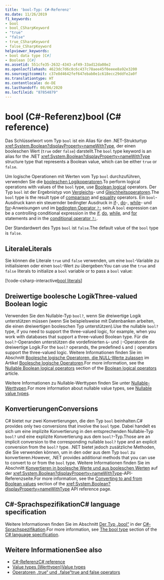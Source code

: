 ```yaml
---
title: 'bool-Typ: C#-Referenz'
ms.date: 11/26/2019
f1_keywords:
- bool
- bool_CSharpKeyword
- "true"
- "false"
- true_CSharpKeyword
- false_CSharpKeyword
helpviewer_keywords:
- bool data type [C#]
- Boolean [C#]
ms.assetid: 551cfe35-2632-4343-af49-33ad12da08e2
ms.openlocfilehash: 4623dc7d6c8c6c437c78aee45f0eeee8a92e3200
ms.sourcegitcommit: c37e8d4642fef647ebab0e1c618ecc29ddfe2a0f
ms.translationtype: HT
ms.contentlocale: de-DE
ms.lasthandoff: 08/06/2020
ms.locfileid: "87854879"
---
```

# <a name="bool-c-reference"></a><span data-ttu-id="b639a-102">bool (C#-Referenz)</span><span class="sxs-lookup"><span data-stu-id="b639a-102">bool (C# reference)</span></span>

<span data-ttu-id="b639a-103">Das Schlüsselwort vom Typ `bool` ist ein Alias für den .NET-Strukturtyp <xref:System.Boolean?displayProperty=nameWithType>, der einen booleschen Wert (`true` oder `false`) darstellt.</span><span class="sxs-lookup"><span data-stu-id="b639a-103">The `bool` type keyword is an alias for the .NET <xref:System.Boolean?displayProperty=nameWithType> structure type that represents a Boolean value, which can be either `true` or `false`.</span></span>

<span data-ttu-id="b639a-104">Um logische Operationen mit Werten vom Typ `bool` durchzuführen, verwenden Sie die [booleschen Logikoperatoren](../operators/boolean-logical-operators.md).</span><span class="sxs-lookup"><span data-stu-id="b639a-104">To perform logical operations with values of the `bool` type, use [Boolean logical](../operators/boolean-logical-operators.md) operators.</span></span> <span data-ttu-id="b639a-105">Der Typ `bool` ist der Ergebnistyp von [Vergleichs](../operators/comparison-operators.md)- und [Gleichheitsoperatoren](../operators/equality-operators.md).</span><span class="sxs-lookup"><span data-stu-id="b639a-105">The `bool` type is the result type of [comparison](../operators/comparison-operators.md) and [equality](../operators/equality-operators.md) operators.</span></span> <span data-ttu-id="b639a-106">Ein `bool`-Ausdruck kann ein steuernder bedingter Ausdruck in [if](../keywords/if-else.md)-, [do](../keywords/do.md)-, [while](../keywords/while.md)- und [for](../keywords/for.md)-Anweisungen und im [bedingten Operator `?:`](../operators/conditional-operator.md) sein.</span><span class="sxs-lookup"><span data-stu-id="b639a-106">A `bool` expression can be a controlling conditional expression in the [if](../keywords/if-else.md), [do](../keywords/do.md), [while](../keywords/while.md), and [for](../keywords/for.md) statements and in the [conditional operator `?:`](../operators/conditional-operator.md).</span></span>

<span data-ttu-id="b639a-107">Der Standardwert des Typs `bool` ist `false`.</span><span class="sxs-lookup"><span data-stu-id="b639a-107">The default value of the `bool` type is `false`.</span></span>

## <a name="literals"></a><span data-ttu-id="b639a-108">Literale</span><span class="sxs-lookup"><span data-stu-id="b639a-108">Literals</span></span>

<span data-ttu-id="b639a-109">Sie können die Literale `true` und `false` verwenden, um eine `bool`-Variable zu initialisieren oder einen `bool`-Wert zu übergeben:</span><span class="sxs-lookup"><span data-stu-id="b639a-109">You can use the `true` and `false` literals to initialize a `bool` variable or to pass a `bool` value:</span></span>

[!code-csharp-interactive[bool literals](snippets/BoolType.cs#Literals)]

## <a name="three-valued-boolean-logic"></a><span data-ttu-id="b639a-110">Dreiwertige boolesche Logik</span><span class="sxs-lookup"><span data-stu-id="b639a-110">Three-valued Boolean logic</span></span>

<span data-ttu-id="b639a-111">Verwenden Sie den Nullable-Typ `bool?`, wenn Sie dreiwertige Logik unterstützen müssen (wenn Sie beispielsweise mit Datenbanken arbeiten, die einen dreiwertigen booleschen Typ unterstützen).</span><span class="sxs-lookup"><span data-stu-id="b639a-111">Use the nullable `bool?` type, if you need to support the three-valued logic, for example, when you work with databases that support a three-valued Boolean type.</span></span> <span data-ttu-id="b639a-112">Für die `bool?`-Operanden unterstützen die vordefinierten `&`- und `|`-Operatoren die dreiwertige Logik.</span><span class="sxs-lookup"><span data-stu-id="b639a-112">For the `bool?` operands, the predefined `&` and `|` operators support the three-valued logic.</span></span> <span data-ttu-id="b639a-113">Weitere Informationen finden Sie im Abschnitt [Boolesche logische Operatoren, die NULL-Werte zulassen](../operators/boolean-logical-operators.md#nullable-boolean-logical-operators) im Artikel [Boolesche logische Operatoren](../operators/boolean-logical-operators.md).</span><span class="sxs-lookup"><span data-stu-id="b639a-113">For more information, see the [Nullable Boolean logical operators](../operators/boolean-logical-operators.md#nullable-boolean-logical-operators) section of the [Boolean logical operators](../operators/boolean-logical-operators.md) article.</span></span>

<span data-ttu-id="b639a-114">Weitere Informationen zu Nullable-Werttypen finden Sie unter [Nullable-Werttypen](nullable-value-types.md).</span><span class="sxs-lookup"><span data-stu-id="b639a-114">For more information about nullable value types, see [Nullable value types](nullable-value-types.md).</span></span>

## <a name="conversions"></a><span data-ttu-id="b639a-115">Konvertierungen</span><span class="sxs-lookup"><span data-stu-id="b639a-115">Conversions</span></span>

<span data-ttu-id="b639a-116">C# bietet nur zwei Konvertierungen, die den Typ `bool` beinhalten.</span><span class="sxs-lookup"><span data-stu-id="b639a-116">C# provides only two conversions that involve the `bool` type.</span></span> <span data-ttu-id="b639a-117">Dabei handelt es sich um eine implizite Konvertierung in den entsprechenden Nullable-Typ `bool?` und eine explizite Konvertierung aus dem `bool?`-Typ.</span><span class="sxs-lookup"><span data-stu-id="b639a-117">Those are an implicit conversion to the corresponding nullable `bool?` type and an explicit conversion from the `bool?` type.</span></span> <span data-ttu-id="b639a-118">.NET bietet jedoch zusätzliche Methoden, die Sie verwenden können, um in den oder aus dem Typ `bool` zu konvertieren.</span><span class="sxs-lookup"><span data-stu-id="b639a-118">However, .NET provides additional methods that you can use to convert to or from the `bool` type.</span></span> <span data-ttu-id="b639a-119">Weitere Informationen finden Sie im Abschnitt [Konvertieren in boolesche Werte und aus booleschen Werten](/dotnet/api/system.boolean#converting-to-and-from-boolean-values) auf der <xref:System.Boolean?displayProperty=nameWithType>-API-Referenzseite.</span><span class="sxs-lookup"><span data-stu-id="b639a-119">For more information, see the [Converting to and from Boolean values](/dotnet/api/system.boolean#converting-to-and-from-boolean-values) section of the <xref:System.Boolean?displayProperty=nameWithType> API reference page.</span></span>

## <a name="c-language-specification"></a><span data-ttu-id="b639a-120">C#-Sprachspezifikation</span><span class="sxs-lookup"><span data-stu-id="b639a-120">C# language specification</span></span>

<span data-ttu-id="b639a-121">Weitere Informationen finden Sie im Abschnitt [Der Typ „bool“](~/_csharplang/spec/types.md#the-bool-type) in der [C#-Sprachspezifikation](~/_csharplang/spec/introduction.md).</span><span class="sxs-lookup"><span data-stu-id="b639a-121">For more information, see [The bool type](~/_csharplang/spec/types.md#the-bool-type) section of the [C# language specification](~/_csharplang/spec/introduction.md).</span></span>

## <a name="see-also"></a><span data-ttu-id="b639a-122">Weitere Informationen</span><span class="sxs-lookup"><span data-stu-id="b639a-122">See also</span></span>

- [<span data-ttu-id="b639a-123">C#-Referenz</span><span class="sxs-lookup"><span data-stu-id="b639a-123">C# reference</span></span>](../index.md)
- [<span data-ttu-id="b639a-124">Value types (Werttypen)</span><span class="sxs-lookup"><span data-stu-id="b639a-124">Value types</span></span>](value-types.md)
- [<span data-ttu-id="b639a-125">Operatoren „true“ und „false“</span><span class="sxs-lookup"><span data-stu-id="b639a-125">true and false operators</span></span>](../operators/true-false-operators.md)
